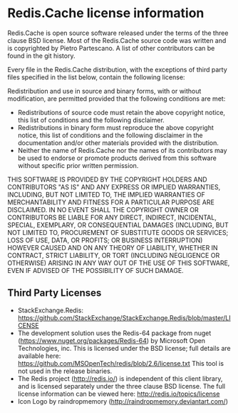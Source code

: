 Redis.Cache license information
===============================

Redis.Cache is open source software released under the terms of the three clause BSD license. Most of the Redis.Cache source code was written and is copyrighted by Pietro Partescano. A list of other contributors can be found in the git history.

Every file in the Redis.Cache distribution, with the exceptions of third party files specified in the list below, contain the following license:

Redistribution and use in source and binary forms, with or without modification, are permitted provided that the following conditions are met:

* Redistributions of source code must retain the above copyright notice, this list of conditions and the following disclaimer.
* Redistributions in binary form must reproduce the above copyright notice, this list of conditions and the following disclaimer in the documentation and/or other materials provided with the distribution.
* Neither the name of Redis.Cache nor the names of its contributors may be used to endorse or promote products derived from this software without specific prior written permission.

THIS SOFTWARE IS PROVIDED BY THE COPYRIGHT HOLDERS AND CONTRIBUTORS "AS IS" AND ANY EXPRESS OR IMPLIED WARRANTIES, INCLUDING, BUT NOT LIMITED TO, THE IMPLIED WARRANTIES OF MERCHANTABILITY AND FITNESS FOR A PARTICULAR PURPOSE ARE DISCLAIMED. IN NO EVENT SHALL THE COPYRIGHT OWNER OR CONTRIBUTORS BE LIABLE FOR ANY DIRECT, INDIRECT, INCIDENTAL, SPECIAL, EXEMPLARY, OR CONSEQUENTIAL DAMAGES (INCLUDING, BUT NOT LIMITED TO, PROCUREMENT OF SUBSTITUTE GOODS OR SERVICES; LOSS OF USE, DATA, OR PROFITS; OR BUSINESS INTERRUPTION) HOWEVER CAUSED AND ON ANY THEORY OF LIABILITY, WHETHER IN CONTRACT, STRICT LIABILITY, OR TORT (INCLUDING NEGLIGENCE OR OTHERWISE) ARISING IN ANY WAY OUT OF THE USE OF THIS SOFTWARE, EVEN IF ADVISED OF THE POSSIBILITY OF SUCH DAMAGE.

Third Party Licenses
--------------------

* StackExchange.Redis: https://github.com/StackExchange/StackExchange.Redis/blob/master/LICENSE
* The development solution uses the Redis-64 package from nuget (https://www.nuget.org/packages/Redis-64) by Microsoft Open Technologies, inc. This is licensed under the BSD license; full details are available here: 
https://github.com/MSOpenTech/redis/blob/2.6/license.txt
This tool is not used in the release binaries.
* The Redis project (http://redis.io/) is independent of this client library, and is licensed separately under the three clause BSD license. The full license information can be viewed here: http://redis.io/topics/license
* Icon Logo by raindropmemory (http://raindropmemory.deviantart.com/)
